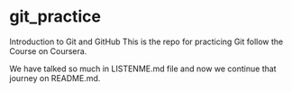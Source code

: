 # git_practice
Introduction to Git and GitHub
This is the repo for practicing Git follow the Course on Coursera.

We have talked so much in LISTENME.md file and now we continue that journey on README.md.
